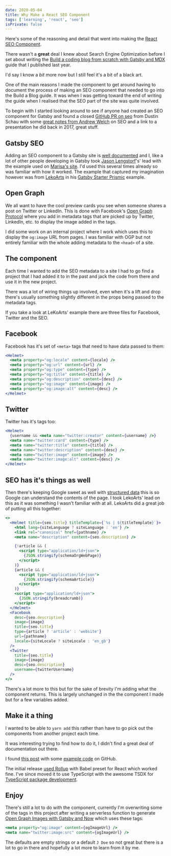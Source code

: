 ```yaml
---
date: 2020-05-04
title: Why Make a React SEO Component
tags: ['learning', 'react', 'seo']
isPrivate: false
---
```


<script>
  import { Vimeo } from 'sveltekit-embed'
</script>

Here's some of the reasoning and detail that went into making the
[React SEO Component].

There wasn't a **great** deal I knew about Search Engine Optimization
before I set about writing the [Build a coding blog from scratch with
Gatsby and MDX] guide that I published last year.

I'd say I know a _bit_ more now but I still feel it's a bit of a black
art.

One of the main reasons I made the component to get around having to
document the process of making an SEO component that needed to go into
the Build a Blog guide. It was when I was getting toward the end of
writing the guide when I realised that the SEO part of the site was
quite involved.

To begin with I started looking around to see if anyone had created an
SEO component for Gatsby and found a closed [GitHub PR on seo] from
Dustin Schau with some [great notes from Andrew Welch] on SEO and a
link to a presentation he did back in 2017, great stuff.

<Vimeo vimeoId="246846978" />

## Gatsby SEO

Adding an SEO component to a Gatsby site is [well documented] and I,
like a lot of other people developing in Gatsby took [Jason
Lengstorf]'s' lead with the example used on [Marisa's site]. I'd used
this several times already so was familiar with how it worked. The
example that captured my imagination however was from [LekoArts] in
his [Gatsby Starter Prismic] example.

## Open Graph

We all want to have the cool preview cards you see when someone shares
a post on Twitter or LinkedIn. This is done with Facebook's [Open
Graph Protocol] where you add in metadata tags that are picked up by
Twitter, LinkedIn, etc. to display the image added in the tags.

I did some work on an internal project where I work which uses this to
display the `og:image` URL from pages. I was familiar with OGP but not
entirely familiar with the whole adding metadata to the `<head>` of a
site.

## The component

Each time I wanted to add the SEO metadata to a site I had to go find
a project that I had added it to in the past and jack the code from
there and use it in the new project.

There was a lot of wiring things up involved, even when it's a lift
and drop there's usually something slightly different in the props
being passed to the metadata tags.

If you take a look at LeKoArts' example there are three files for
Facebook, Twitter and the SEO.

## Facebook

Facebook has it's set of `<meta>` tags that need to have data passed
to them:

```jsx
<Helmet>
  <meta property="og:locale" content={locale} />
  <meta property="og:url" content={url} />
  <meta property="og:type" content={type} />
  <meta property="og:title" content={title} />
  <meta property="og:description" content={desc} />
  <meta property="og:image" content={image} />
  <meta property="og:image:alt" content={desc} />
</Helmet>
```

## Twitter

Twitter has it's tags too:

```jsx
<Helmet>
  {username && <meta name="twitter:creator" content={username} />}
  <meta name="twitter:card" content={type} />
  <meta name="twitter:title" content={title} />
  <meta name="twitter:description" content={desc} />
  <meta name="twitter:image" content={image} />
  <meta name="twitter:image:alt" content={desc} />
</Helmet>
```

## SEO has it's things as well

Then there's keeping Google sweet as well with [structured data] this
is so Google can understand the contents of the page. I took LekoArts'
lead on this as it was something I wasn't familiar with at all.
LekoArts did a great job of putting all this together:

```jsx
<>
  <Helmet title={seo.title} titleTemplate={`%s | ${titleTemplate}`}>
    <html lang={siteLanguage ? siteLanguage : 'en'} />
    <link rel="canonical" href={pathname} />
    <meta name="description" content={seo.description} />

    {!article && (
      <script type="application/ld+json">
        {JSON.stringify(schemaOrgWebPage)}
      </script>
    )}
    {article && (
      <script type="application/ld+json">
        {JSON.stringify(schemaArticle)}
      </script>
    )}
    <script type="application/ld+json">
      {JSON.stringify(breadcrumb)}
    </script>
  </Helmet>
  <Facebook
    desc={seo.description}
    image={image}
    title={seo.title}
    type={article ? 'article' : 'website'}
    url={pathname}
    locale={siteLocale ? siteLocale : 'en_gb'}
  />
  <Twitter
    title={seo.title}
    image={image}
    desc={seo.description}
    username={twitterUsername}
  />
</>
```

There's a lot more to this but for the sake of brevity I'm adding what
the component returns. This is largely unchanged in the the component
I made but for a few variables added.

## Make it a thing

I wanted to be able to `yarn add` this rather than have to go pick out
the components from another project each time.

It was interesting trying to find how to do it, I didn't find a great
deal of documentation out there.

I found [this post] with some [example code] on GitHub.

The initial release [used Rollup] with Babel preset for React which
worked fine. I've since moved it to use TypeScript with the awesome
TSDX for [TypeScript package development].

## Enjoy

There's still a lot to do with the component, currently I'm
overwriting some of the tags in this project after writing a
serverless function to generate [Open Graph Images with Gatsby and
Now] which uses these tags:

```jsx
<meta property="og:image" content={ogImageUrl} />
<meta name="twitter:image:src" content={ogImageUrl} />
```

The defaults are empty strings or a default `J Doe` so not great but
there is a lot to go in there and hopefully a lot more to learn from
it by me.

<!-- Links -->

[react seo component]:
  https://www.npmjs.com/package/react-seo-component
[build a coding blog from scratch with gatsby and mdx]:
  https://scottspence.com/posts/build-an-mdx-blog
[github pr on seo]: https://github.com/gatsbyjs/gatsby/pull/10780
[issue]: https://github.com/gatsbyjs/gatsby/issues/14125
[great notes from andrew welch]:
  https://github.com/gatsbyjs/gatsby/pull/10780#issuecomment-451048608
[lekoarts]: https://github.com/LekoArts
[his own implementation]:
  https://github.com/LekoArts/gatsby-starter-prismic/blob/master/src/components/SEO/SEO.jsx
[jason lengstorf]: https://twitter.com/jlengstorf
[marisa's site]:
  https://github.com/marisamorby/marisamorby.com/blob/master/packages/gatsby-theme-blog-sanity/src/components/seo.js
[well documented]: https://www.gatsbyjs.org/docs/add-seo-component/
[gatsby starter prismic]:
  https://github.com/LeKoArts/gatsby-starter-prismic/blob/master/src/components/SEO/SEO.jsx
[open graph protocol]: https://ogp.me/
[structured data]:
  https://developers.google.com/search/docs/guides/intro-structured-data
[used rollup]:
  https://github.com/spences10/react-seo-component/blob/32acf12d53/rollup.config.js
[typescript package development]: https://github.com/jaredpalmer/tsdx
[open graph images with gatsby and now]:
  https://scottspence.com/posts/serverless-og-images/
[this post]:
  https://medium.com/recraftrelic/building-a-react-component-as-a-npm-module-18308d4ccde9
[example code]:
  https://github.com/recraftrelic/dummy-react-npm-module/blob/master/package.json
